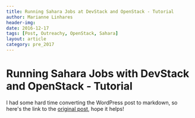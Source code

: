 ```yaml
---
title: Running Sahara Jobs at DevStack and OpenStack - Tutorial
author: Marianne Linhares
header-img:
date: 2016-12-17
tags: [Post, Outreachy, OpenStack, Sahara]
layout: article
category: pre_2017
---
```


# Running Sahara Jobs with DevStack and OpenStack - Tutorial

I had some hard time converting the WordPress post to markdown, so here's the
link to the [original post](https://mariannelinhares.wordpress.com/2016/12/17/running-mapreduce-jobs-with-devstack-using-manila-swift-and-hdfs-as-data-sources-tutorial/), hope it helps!
